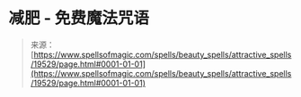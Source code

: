 <!--yml

category: 未分类

date: 2024-06-12 19:01:37

-->

# 减肥 - 免费魔法咒语

> 来源：[https://www.spellsofmagic.com/spells/beauty_spells/attractive_spells/19529/page.html#0001-01-01](https://www.spellsofmagic.com/spells/beauty_spells/attractive_spells/19529/page.html#0001-01-01)
